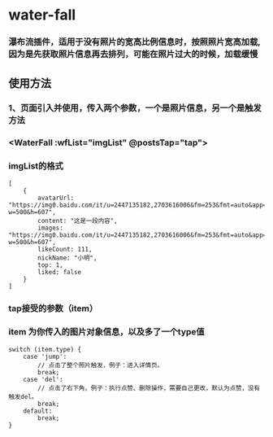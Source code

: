 # water-fall
### 瀑布流插件，适用于没有照片的宽高比例信息时，按照照片宽高加载,因为是先获取照片信息再去排列，可能在照片过大的时候，加载缓慢
## 使用方法
### 1、页面引入并使用，传入两个参数，一个是照片信息，另一个是触发方法

### 	<WaterFall :wfList="imgList" @postsTap="tap"></WaterFall>


### 	imgList的格式
	[
		{
			avatarUrl: "https://img0.baidu.com/it/u=2447135182,2703616006&fm=253&fmt=auto&app=120&f=JPEG?w=500&h=607",
			content: "这是一段内容",
			images: "https://img0.baidu.com/it/u=2447135182,2703616006&fm=253&fmt=auto&app=120&f=JPEG?w=500&h=607",
			likeCount: 111,
			nickName: "小明",
			top: 1,
			liked: false
		}
	]
### tap接受的参数（item）
###  item 为你传入的图片对象信息，以及多了一个type值
	switch (item.type) {
		case 'jump':
			// 点击了整个照片触发，例子：进入详情页。
			break;
		case 'del':
			// 点击了右下角，例子：执行点赞、删除操作，需要自己更改，默认为点赞，没有触发del。
			break;
		default:
			break;
	}
